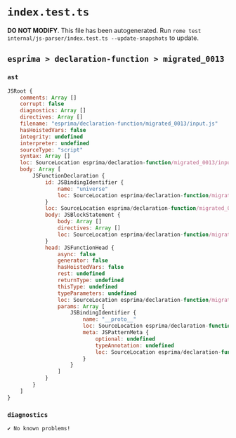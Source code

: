 # `index.test.ts`

**DO NOT MODIFY**. This file has been autogenerated. Run `rome test internal/js-parser/index.test.ts --update-snapshots` to update.

## `esprima > declaration-function > migrated_0013`

### `ast`

```javascript
JSRoot {
	comments: Array []
	corrupt: false
	diagnostics: Array []
	directives: Array []
	filename: "esprima/declaration-function/migrated_0013/input.js"
	hasHoistedVars: false
	integrity: undefined
	interpreter: undefined
	sourceType: "script"
	syntax: Array []
	loc: SourceLocation esprima/declaration-function/migrated_0013/input.js 1:0-2:0
	body: Array [
		JSFunctionDeclaration {
			id: JSBindingIdentifier {
				name: "universe"
				loc: SourceLocation esprima/declaration-function/migrated_0013/input.js 1:9-1:17 (universe)
			}
			loc: SourceLocation esprima/declaration-function/migrated_0013/input.js 1:0-1:32
			body: JSBlockStatement {
				body: Array []
				directives: Array []
				loc: SourceLocation esprima/declaration-function/migrated_0013/input.js 1:29-1:32
			}
			head: JSFunctionHead {
				async: false
				generator: false
				hasHoistedVars: false
				rest: undefined
				returnType: undefined
				thisType: undefined
				typeParameters: undefined
				loc: SourceLocation esprima/declaration-function/migrated_0013/input.js 1:17-1:28
				params: Array [
					JSBindingIdentifier {
						name: "__proto__"
						loc: SourceLocation esprima/declaration-function/migrated_0013/input.js 1:18-1:27 (__proto__)
						meta: JSPatternMeta {
							optional: undefined
							typeAnnotation: undefined
							loc: SourceLocation esprima/declaration-function/migrated_0013/input.js 1:18-1:27
						}
					}
				]
			}
		}
	]
}
```

### `diagnostics`

```
✔ No known problems!

```
